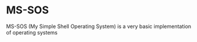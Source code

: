 # MS-SOS
MS-SOS (My Simple Shell Operating System) is a very basic implementation of operating systems
